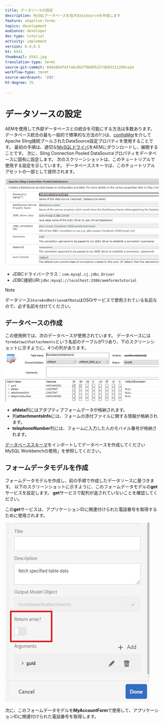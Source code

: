 ```yaml
---
title: データソースの設定
description: MySQLデータベースを指すDataSourceを作成します
feature: adaptive-forms
topics: development
audience: developer
doc-type: tutorial
activity: implement
version: 6.4,6.5
kt: 6541
thumbnail: 6541.jpg
translation-type: tm+mt
source-git-commit: 9d4e864f42fa6c0b2f9b895257db03311269ce2e
workflow-type: tm+mt
source-wordcount: '291'
ht-degree: 3%

---
```



# データソースの設定

AEMを使用して外部データベースとの統合を可能にする方法は多数あります。 データベース統合の最も一般的で標準的な方法の1つは、[configMgr](http://localhost:4502/system/console/configMgr)を介してApache Sling接続プールされたDataSource設定プロパティを使用することです。
最初の手順は、適切な[MySQLドライバ](https://mvnrepository.com/artifact/mysql/mysql-connector-java)をAEMにダウンロードし、展開することです。
次に、Sling Connection Pooled DataSourceプロパティをデータベースに固有に設定します。 次のスクリーンショットは、このチュートリアルで使用する設定を示しています。 データベーススキーマは、このチュートリアルアセットの一部として提供されます。

![データソース](assets/data-source.JPG)


* JDBCドライバークラス：`com.mysql.cj.jdbc.Driver`
* JDBC接続URI:`jdbc:mysql://localhost:3306/aemformstutorial`

>[!NOTE]
>データソース`StoreAndRetrieveAfData`はOSGiサービスで使用されている名前なので、必ず名前を付けてください。


## データベースの作成


この使用例では、次のデータベースが使用されています。 データベースには`formdatawithattachments`という名前のテーブルが1つあり、下のスクリーンショットに示すように、4つの列があります。
![データベース](assets/table-schema.JPG)

* **afdata**&#x200B;列にはアダプティブフォームデータが格納されます。
* 列&#x200B;**attachmentsInfo**&#x200B;には、フォームの添付ファイルに関する情報が格納されます。
* **telephoneNumber**&#x200B;列には、フォームに入力した人のモバイル番号が格納されます。

[データベーススキーマ](assets/data-base-schema.sql)をインポートしてデータベースを作成してください
MySQL Workbenchの使用」を参照してください。

## フォームデータモデルを作成

フォームデータモデルを作成し、前の手順で作成したデータソースに基づきます。
以下のスクリーンショットに示すように、このフォームデータモデルの**get**サービスを設定します。
**get**&#x200B;サービスで配列が返されていないことを確認してください。

この&#x200B;**get**&#x200B;サービスは、アプリケーションIDに関連付けられた電話番号を取得するために使用されます。

![get-service](assets/get-service.JPG)

次に、このフォームデータモデルを&#x200B;**MyAccountForm**&#x200B;で使用して、アプリケーションIDに関連付けられた電話番号を取得します。
